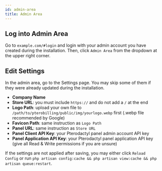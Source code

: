 ```yaml
---
id: admin-area
title: Admin Area
---
```


## Log into Admin Area
Go to `example.com/#login` and login with your admin account you have created during the installation. Then, click `Admin Area` from the dropdown at the upper right corner.

## Edit Settings
In the admin area, go to the Settings page. You may skip some of them if they were already updated during the installation.
- **Company Name**
- **Store URL**: you must include `https://` and do not add a `/` at the end
- **Logo Path**: upload your own file to `/path/to/pterobilling/public/img/yourlogo.webp` first (.webp file recommended by Google)
- **Favicon Path**: same instruction as `Logo Path`
- **Panel URL**: same instruction as `Store URL`
- **Panel Client API Key**: your Pterodactyl panel admin account API key
- **Panel Application API Key**: your Pterodactyl panel application API key (give all Read & Write permissions if you are unsure)

If the settings are not applied after saving, you may either click `Reload Config` or run `php artisan config:cache && php artisan view:cache && php artisan queue:restart`.
